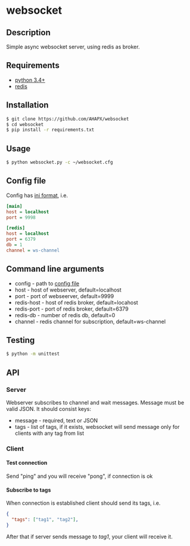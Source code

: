 # websocket

## Description
Simple async websocket server, using redis as broker.

## Requirements
- [python 3.4+](https://www.python.org/download/releases/3.4.0/)
- [redis](http://redis.io/download)

## Installation
```bash
$ git clone https://github.com/AHAPX/websocket
$ cd websocket
$ pip install -r requirements.txt
```

## Usage
```bash
$ python websocket.py -c ~/websocket.cfg
```

## Config file
Config has [ini format](https://en.wikipedia.org/wiki/INI_file), i.e.

```ini
[main]
host = localhost
port = 9998

[redis]
host = localhost
port = 6379
db = 1
channel = ws-channel
```

## Command line arguments
- config - path to [config file](#config-file)
- host - host of webserver, default=localhost
- port - port of webseerver, default=9999
- redis-host - host of redis broker, default=locahost
- redis-port - port of redis broker, default=6379
- redis-db - number of redis db, default=0
- channel - redis channel for subscription, default=ws-channel

## Testing
```bash
$ python -m unittest
```

## API
### Server
Webserver subscribes to channel and wait messages. Message must be valid JSON.
It should consist keys:
- message - required, text or JSON
- tags - list of tags, if it exists, websocket will send message only for clients with any tag from list

### Client
#### Test connection
Send "ping" and you will receive "pong", if connection is ok

#### Subscribe to tags
When connection is established client should send its tags, i.e.
```json
{
  "tags": ["tag1", "tag2"],
}
```
After that if server sends message to *tag1*, your client will receive it.
